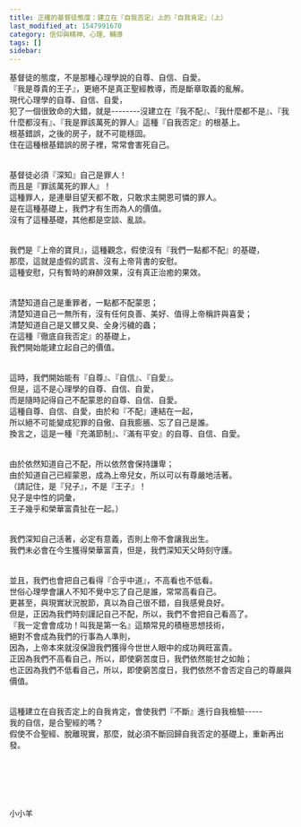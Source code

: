 ```yaml
---
title: 正確的基督徒態度：建立在『自我否定』上的『自我肯定』（上）
last_modified_at: 1547991670
category: 信仰與精神、心理、輔導
tags: []
sidebar: 
---
```


<p>基督徒的態度，不是那種心理學說的自尊、自信、自愛。<br/>『我是尊貴的王子』，更絕不是真正聖經教導，而是斷章取義的亂解。<br/><!--more-->現代心理學的自尊、自信、自愛，<br/>犯了一個很致命的大錯，就是--------沒建立在『我不配』、『我什麼都不是』、『我什麼都沒有』、『我是罪該萬死的罪人』這種『自我否定』的根基上。<br/>根基錯誤，之後的房子，就不可能穩固。<br/>住在這種根基錯誤的房子裡，常常會害死自己。<br/><br/><br/>基督徒必須『深知』自己是罪人！<br/>而且是『罪該萬死的罪人』！<br/>這種罪人，是連舉目望天都不敢，只敢求主開恩可憐的罪人。<br/>是在這種基礎上，我們才有生而為人的價值。<br/>沒有了這種基礎，其他都是空談、亂談。<br/><br/><br/>我們是『上帝的寶貝』，這種觀念，假使沒有『我們一點都不配』的基礎，<br/>那麼，這就是虛假的謊言、沒有上帝背書的安慰。<br/>這種安慰，只有暫時的麻醉效果，沒有真正治癒的果效。<br/><br/><br/>清楚知道自己是重罪者，一點都不配蒙恩；<br/>清楚知道自己一無所有，沒有任何良善、美好、值得上帝稱許與喜愛；<br/>清楚知道自己是又髒又臭、全身污穢的蟲；<br/>在這種『徹底自我否定』的基礎上，<br/>我們開始能建立起自己的價值。<br/><br/><br/>這時，我們開始能有『自尊』、『自信』、『自愛』。<br/>但是，這不是心理學的自尊、自信、自愛，<br/>而是隨時記得自己不配蒙恩的自尊、自信、自愛。<br/>這種自尊、自信、自愛，由於和『不配』連結在一起，<br/>所以絕不可能變成犯罪的自傲、自我膨脹、忘了自己是誰。<br/>換言之，這是一種『充滿節制』、『滿有平安』的自尊、自信、自愛。<br/><br/><br/>由於依然知道自己不配，所以依然會保持謙卑；<br/>由於知道自己已經蒙恩，成為上帝兒女，所以可以有尊嚴地活著。<br/>（請記住，是『兒子』，不是『王子』！<br/>兒子是中性的詞彙，<br/>王子幾乎和榮華富貴扯在一起。）<br/><br/><br/>我們深知自己活著，必定有意義，否則上帝不會讓我出生。<br/>我們未必會在今生獲得榮華富貴，但是，我們深知天父時刻守護。<br/><br/><br/>並且，我們也會把自己看得『合乎中道』，不高看也不低看。<br/>世俗心理學會讓人不知不覺中忘了自己是誰，常常高看自己。<br/>更甚至，與現實狀況脫節，真以為自己很不錯，自我感覺良好。<br/>但是，正因為我們時刻謹記自己不配，所以，我們不會把自己看高了。<br/>『我一定會會成功！叫我是第一名』這類常見的積極思想技術，<br/>絕對不會成為我們的行事為人準則，<br/>因為，上帝本來就沒保證我們獲得今世世人眼中的成功興旺富貴。<br/>正因為我們不高看自己，所以，即使窮苦度日，我們依然能甘之如飴；<br/>也正因為我們不低看自己，所以，即使窮苦度日，我們依然不會否定自己的尊嚴與價值。<br/><br/><br/>這種建立在自我否定上的自我肯定，會使我們『不斷』進行自我檢驗-----<br/>我的自信，是合聖經的嗎？<br/>假使不合聖經、脫離現實，那麼，就必須不斷回歸自我否定的基礎上，重新再出發。<br/><br/><br/><br/><br/><br/><br/>小小羊<br/><br/><br/><br/><br/>
</p>